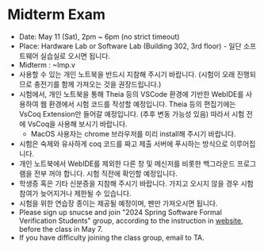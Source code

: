 # Midterm Exam

- Date: May 11 (Sat), 2pm ~ 6pm (no strict timeout)
- Place: Hardware Lab or Software Lab (Building 302, 3rd floor) - 일단 소프트웨어 실습실로 오시면 됩니다.
- Midterm : ~Imp.v
- 사용할 수 있는 개인 노트북을 반드시 지참해 주시기 바랍니다. (시험이 오래 진행되므로 충전기를 함께 가져오는 것을 권장드립니다.)
- 시험에서, 개인 노트북을 통해 Theia 등의 VSCode 환경에 기반한 WebIDE를 사용하여 웹 환경에서 시험 코드를 작성할 예정입니다. Theia 등의 편집기에는 VsCoq Extension만 들어갈 예정입니다. (추후 변동 가능성 있음) 따라서 시험 전에 VsCoq을 사용해 보시기 바랍니다.
  - MacOS 사용자는 chrome 브라우저를 미리 install해 주시기 바랍니다.
- 시험은 숙제와 유사하게 coq 코드를 짜고 제출 서버에 푸시하는 방식으로 이루어집니다.
- 개인 노트북에서 WebIDE를 제외한 다른 창 및 메신저를 비롯한 백그라운드 프로그램을 전부 꺼야 합니다. 시험 직전에 확인할 예정입니다.
- 학생증 혹은 기타 신분증을 지참해 주시기 바랍니다. 가지고 오시지 않을 경우 시험 참여가 늦어지거나 제한될 수 있습니다.
- 시험을 위한 연습장 종이는 제공될 예정이며, 펜만 가져오시면 됩니다.
- Please sign up snucse and join "2024 Spring Software Formal Verification Students" group, according to the instruction in [website](https://bacchus.snucse.org/etc/20190801-id-instructions/), before the class in May 7.
- If you have difficulty joining the class group, email to TA.
